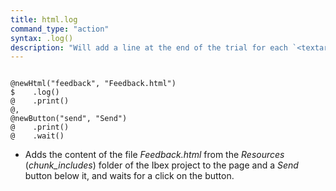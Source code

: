```yaml
---
title: html.log
command_type: "action"
syntax: .log()
description: "Will add a line at the end of the trial for each `<textarea>`, `<input type='text'>`, `<input type='checkbox'>` and `<input type='radio'>` in the document."
---
```


<!--more-->

<pre><code class="language-diff-javascript diff-highlight try-">
@newHtml("feedback", "Feedback.html")
$    .log()
@    .print()
@,
@newButton("send", "Send")
@    .print()
@    .wait()
</code></pre>

+ Adds the content of the file *Feedback.html* from the *Resources* (*chunk_includes*) folder of the Ibex project to the page and a *Send* button below it, and waits for a click on the button. 		
